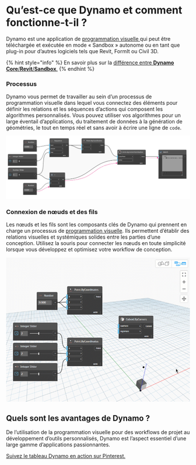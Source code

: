 # Qu’est-ce que Dynamo et comment fonctionne-t-il ?

Dynamo est une application de [programmation visuelle ](broken-reference/) qui peut être téléchargée et exécutée en mode « Sandbox » autonome ou en tant que plug-in pour d’autres logiciels tels que Revit, FormIt ou Civil 3D.

{% hint style="info" %}
En savoir plus sur la [différence entre **Dynamo Core**/**Revit**/**Sandbox**.](https://dynamobim.org/a-new-way-to-get-dynamo-sandbox/)
{% endhint %}

### Processus

Dynamo vous permet de travailler au sein d’un processus de programmation visuelle dans lequel vous connectez des éléments pour définir les relations et les séquences d’actions qui composent les algorithmes personnalisés. Vous pouvez utiliser vos algorithmes pour un large éventail d’applications, du traitement de données à la génération de géométries, le tout en temps réel et sans avoir à écrire une ligne de `code`.

![](<./images/1-1/nodes and wires - flow of data.jpg>)

### Connexion de nœuds et des fils

Les nœuds et les fils sont les composants clés de Dynamo qui prennent en charge un processus de [programmation visuelle](../a\_appendix/a-1\_visual-programming-and-dynamo.md). Ils permettent d’établir des relations visuelles et systémiques solides entre les parties d’une conception. Utilisez la souris pour connecter les nœuds en toute simplicité lorsque vous développez et optimisez votre workflow de conception.

![](<./images/1-1/what is dynamo - connecting nodes with wires.gif>)

## Quels sont les avantages de Dynamo ?

De l’utilisation de la programmation visuelle pour des workflows de projet au développement d’outils personnalisés, Dynamo est l’aspect essentiel d’une large gamme d’applications passionnantes.

[Suivez le tableau Dynamo en action sur Pinterest.](http://www.pinterest.com/modelabnyc/dynamo-in-action/)
